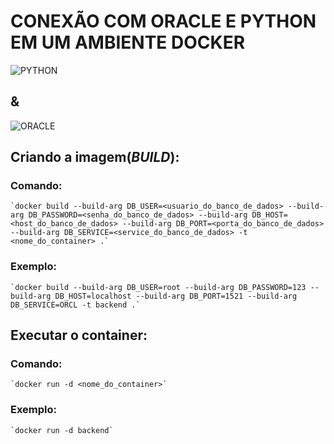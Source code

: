 # CONEXÃO COM ORACLE E PYTHON EM UM AMBIENTE DOCKER

![PYTHON](https://www.python.org/static/img/python-logo@2x.png)

## &

![ORACLE](http://4.bp.blogspot.com/-pKMtvr1gfLk/UT4ZsgjFg-I/AAAAAAAABtE/c5E4OmWuUmA/s200/Oracle_Database.JPG)


## Criando a imagem(*BUILD*):

   ### Comando:
    `docker build --build-arg DB_USER=<usuario_do_banco_de_dados> --build-arg DB_PASSWORD=<senha_do_banco_de_dados> --build-arg DB_HOST=<host_do_banco_de_dados> --build-arg DB_PORT=<porta_do_banco_de_dados> --build-arg DB_SERVICE=<service_do_banco_de_dados> -t <nome_do_container> .`
    
   ### Exemplo:
    `docker build --build-arg DB_USER=root --build-arg DB_PASSWORD=123 --build-arg DB_HOST=localhost --build-arg DB_PORT=1521 --build-arg DB_SERVICE=ORCL -t backend .`


## Executar o container:

   ### Comando:
    `docker run -d <nome_do_container>`
    
    
   ### Exemplo:
    `docker run -d backend`
